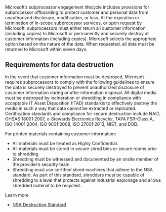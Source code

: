 Microsoft’s subprocessor engagement lifecycle includes provisions for subprocessor offboarding to protect customer and personal data from unauthorized disclosure, modification, or loss. At the expiration or termination of in-scope subprocessor services, or upon request by Microsoft, subprocessors must either return all customer information (including copies) to Microsoft or permanently and securely destroy all customer information (including copies). Microsoft selects the appropriate option based on the nature of the data. When requested, all data must be returned to Microsoft within seven days.

## Requirements for data destruction

In the event that customer information must be destroyed, Microsoft requires subprocessors to comply with the following guidelines to ensure the data is securely destroyed to prevent unauthorized disclosure of customer information during or after information disposal. All digital media must be destroyed by incineration or shredding in compliance with acceptable IT Asset Disposition (ITAD) standards to effectively destroy the media in such a way that data cannot be extracted or replicated. Certification standards and compliance for secure destruction include NAID, OHSAS 18001:2007, e-Stewards Electronics Recycler, TAPA FSR-Class A, ISO 14001:2004, ISO 9001:2008, ISO 27001:2013, NIST, and DOD.

For printed materials containing customer information:

- All materials must be treated as Highly Confidential.
- All materials must be stored in secure shred bins or secure rooms prior to shredding.
- Shredding must be witnessed and documented by an onsite member of the provider’s security team.
- Shredding must use certified shred machines that adhere to the NSA standard. As part of this standard, shredders must be capable of shredding to a level that protects against industrial espionage and allows shredded material to be recycled.

Learn more

- [NSA Destruction Standard](https://www.nsa.gov/resources/everyone/media-destruction/?azure-portal=true)
